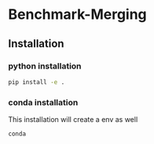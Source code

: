 # Benchmark-Merging

## Installation
### python installation
```bash
pip install -e .
```
### conda installation 
This installation will create a env as well
```bash
conda
```
